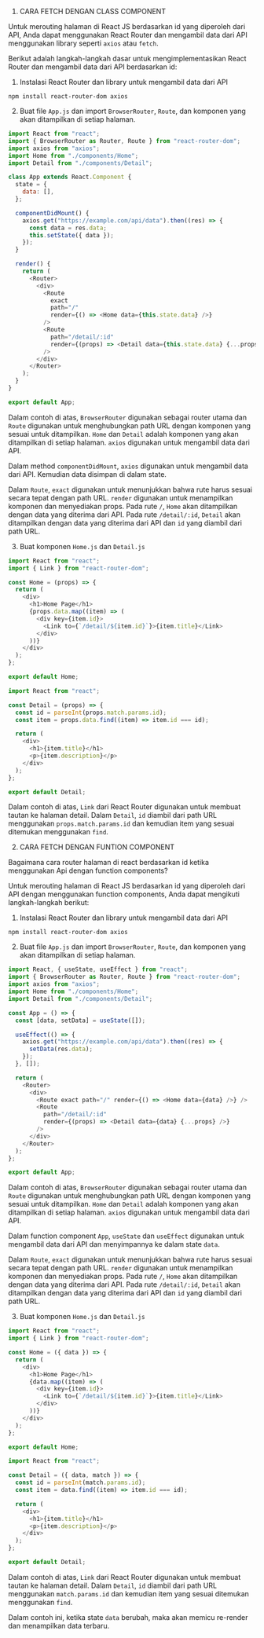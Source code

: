 
1. CARA FETCH DENGAN CLASS COMPONENT

Untuk merouting halaman di React JS berdasarkan id yang diperoleh dari API, Anda dapat menggunakan React Router dan mengambil data dari API menggunakan library seperti `axios` atau `fetch`.

Berikut adalah langkah-langkah dasar untuk mengimplementasikan React Router dan mengambil data dari API berdasarkan id:

1. Instalasi React Router dan library untuk mengambil data dari API

```
npm install react-router-dom axios
```

2. Buat file `App.js` dan import `BrowserRouter`, `Route`, dan komponen yang akan ditampilkan di setiap halaman.

```javascript
import React from "react";
import { BrowserRouter as Router, Route } from "react-router-dom";
import axios from "axios";
import Home from "./components/Home";
import Detail from "./components/Detail";

class App extends React.Component {
  state = {
    data: [],
  };

  componentDidMount() {
    axios.get("https://example.com/api/data").then((res) => {
      const data = res.data;
      this.setState({ data });
    });
  }

  render() {
    return (
      <Router>
        <div>
          <Route
            exact
            path="/"
            render={() => <Home data={this.state.data} />}
          />
          <Route
            path="/detail/:id"
            render={(props) => <Detail data={this.state.data} {...props} />}
          />
        </div>
      </Router>
    );
  }
}

export default App;
```

Dalam contoh di atas, `BrowserRouter` digunakan sebagai router utama dan `Route` digunakan untuk menghubungkan path URL dengan komponen yang sesuai untuk ditampilkan. `Home` dan `Detail` adalah komponen yang akan ditampilkan di setiap halaman. `axios` digunakan untuk mengambil data dari API.

Dalam method `componentDidMount`, `axios` digunakan untuk mengambil data dari API. Kemudian data disimpan di dalam state.

Dalam `Route`, `exact` digunakan untuk menunjukkan bahwa rute harus sesuai secara tepat dengan path URL. `render` digunakan untuk menampilkan komponen dan menyediakan props. Pada rute `/`, `Home` akan ditampilkan dengan data yang diterima dari API. Pada rute `/detail/:id`, `Detail` akan ditampilkan dengan data yang diterima dari API dan `id` yang diambil dari path URL.

3. Buat komponen `Home.js` dan `Detail.js`

```javascript
import React from "react";
import { Link } from "react-router-dom";

const Home = (props) => {
  return (
    <div>
      <h1>Home Page</h1>
      {props.data.map((item) => (
        <div key={item.id}>
          <Link to={`/detail/${item.id}`}>{item.title}</Link>
        </div>
      ))}
    </div>
  );
};

export default Home;
```

```javascript
import React from "react";

const Detail = (props) => {
  const id = parseInt(props.match.params.id);
  const item = props.data.find((item) => item.id === id);

  return (
    <div>
      <h1>{item.title}</h1>
      <p>{item.description}</p>
    </div>
  );
};

export default Detail;
```

Dalam contoh di atas, `Link` dari React Router digunakan untuk membuat tautan ke halaman detail. Dalam `Detail`, `id` diambil dari path URL menggunakan `props.match.params.id` dan kemudian item yang sesuai ditemukan menggunakan `find`.


2. CARA FETCH DENGAN FUNTION COMPONENT

Bagaimana cara router halaman di react berdasarkan id ketika menggunakan Api dengan function components?

Untuk merouting halaman di React JS berdasarkan id yang diperoleh dari API dengan menggunakan function components, Anda dapat mengikuti langkah-langkah berikut:

1. Instalasi React Router dan library untuk mengambil data dari API

```
npm install react-router-dom axios
```

2. Buat file `App.js` dan import `BrowserRouter`, `Route`, dan komponen yang akan ditampilkan di setiap halaman.

```javascript
import React, { useState, useEffect } from "react";
import { BrowserRouter as Router, Route } from "react-router-dom";
import axios from "axios";
import Home from "./components/Home";
import Detail from "./components/Detail";

const App = () => {
  const [data, setData] = useState([]);

  useEffect(() => {
    axios.get("https://example.com/api/data").then((res) => {
      setData(res.data);
    });
  }, []);

  return (
    <Router>
      <div>
        <Route exact path="/" render={() => <Home data={data} />} />
        <Route
          path="/detail/:id"
          render={(props) => <Detail data={data} {...props} />}
        />
      </div>
    </Router>
  );
};

export default App;
```

Dalam contoh di atas, `BrowserRouter` digunakan sebagai router utama dan `Route` digunakan untuk menghubungkan path URL dengan komponen yang sesuai untuk ditampilkan. `Home` dan `Detail` adalah komponen yang akan ditampilkan di setiap halaman. `axios` digunakan untuk mengambil data dari API.

Dalam function component `App`, `useState` dan `useEffect` digunakan untuk mengambil data dari API dan menyimpannya ke dalam state `data`.

Dalam `Route`, `exact` digunakan untuk menunjukkan bahwa rute harus sesuai secara tepat dengan path URL. `render` digunakan untuk menampilkan komponen dan menyediakan props. Pada rute `/`, `Home` akan ditampilkan dengan data yang diterima dari API. Pada rute `/detail/:id`, `Detail` akan ditampilkan dengan data yang diterima dari API dan `id` yang diambil dari path URL.

3. Buat komponen `Home.js` dan `Detail.js`

```javascript
import React from "react";
import { Link } from "react-router-dom";

const Home = ({ data }) => {
  return (
    <div>
      <h1>Home Page</h1>
      {data.map((item) => (
        <div key={item.id}>
          <Link to={`/detail/${item.id}`}>{item.title}</Link>
        </div>
      ))}
    </div>
  );
};

export default Home;
```

```javascript
import React from "react";

const Detail = ({ data, match }) => {
  const id = parseInt(match.params.id);
  const item = data.find((item) => item.id === id);

  return (
    <div>
      <h1>{item.title}</h1>
      <p>{item.description}</p>
    </div>
  );
};

export default Detail;
```

Dalam contoh di atas, `Link` dari React Router digunakan untuk membuat tautan ke halaman detail. Dalam `Detail`, `id` diambil dari path URL menggunakan `match.params.id` dan kemudian item yang sesuai ditemukan menggunakan `find`.

Dalam contoh ini, ketika state `data` berubah, maka akan memicu re-render dan menampilkan data terbaru.
